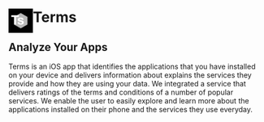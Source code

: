 # Terms <a href="url"><img src="https://github.com/nicolaslangley/terms-app/blob/master/Terms/Resources/TermsIcon.png" align="left" height="48" width="48" ></a>
## Analyze Your Apps


Terms is an iOS app that identifies the applications that you have installed on your device and delivers information about
explains the services they provide and how they are using your data. We integrated a service that delivers ratings of the terms
and conditions of a number of popular services. We enable the user to easily explore and learn more about the applications
installed on their phone and the services they use everyday.
